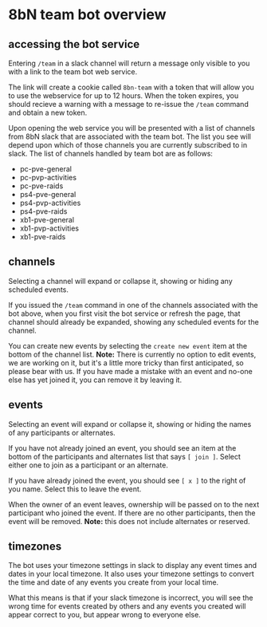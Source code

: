 # 8bN team bot overview

## accessing the bot service

Entering `/team` in a slack channel will return a message only visible to you with a link to the team bot web service.

The link will create a cookie called `8bn-team` with a token that will allow you to use the webservice for up to 12 hours.  When the token expires, you should recieve a warning with a message to re-issue the `/team` command and obtain a new token.

Upon opening the web service you will be presented with a list of channels from 8bN slack that are associated with the team bot.  The list you see will depend upon which of those channels you are currently subscribed to in slack.  The  list of channels handled by team bot are as follows:

* pc-pve-general
* pc-pvp-activities
* pc-pve-raids
* ps4-pve-general
* ps4-pvp-activities
* ps4-pve-raids
* xb1-pve-general
* xb1-pvp-activities
* xb1-pve-raids

## channels

Selecting a channel will expand or collapse it, showing or hiding any scheduled events.

If you issued the `/team` command in one of the channels associated with the bot above, when you first visit the bot service or refresh the page, that channel should already be expanded, showing any scheduled events for the channel.

You can create new events by selecting the `create new event` item at the bottom of the channel list.  **Note:** There is currently no option to edit events, we are working on it, but it's a little more tricky than first anticipated, so please bear with us.  If you have made a mistake with an event and no-one else has yet joined it, you can remove it by leaving it.

## events

Selecting an event will expand or collapse it, showing or hiding the names of any participants or alternates.

If you have not already joined an event, you should see an item at the bottom of the participants and alternates list that says `[ join ]`.  Select either one to join as a participant or an alternate.

If you have already joined the event, you should see `[ x ]` to the right of you name.  Select this to leave the event.

When the owner of an event leaves, ownership will be passed on to the next participant who joined the event.  If there are no other participants, then the event will be removed.  **Note:** this does not include alternates or reserved.

## timezones

The bot uses your timezone settings in slack to display any event times and dates in your local timezone.  It also uses your timezone settings to convert the time and date of any events you create from your local time.

What this means is that if your slack timezone is incorrect, you will see the wrong time for events created by others and any events you created will appear correct to you, but appear wrong to everyone else.
